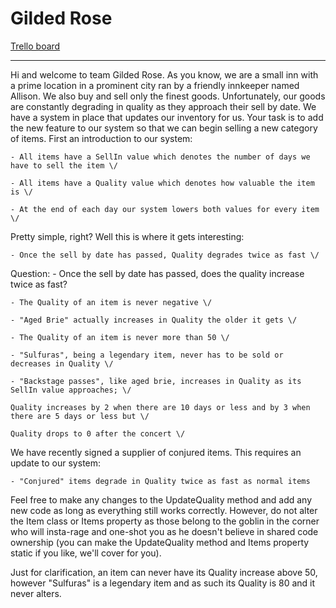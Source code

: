 # Gilded Rose

[Trello board](https://trello.com/invite/b/Dutrjzwh/afbd90c0375ea2303083a3a01bf4e845/gilded-rose-pairing-session)

-------------

Hi and welcome to team Gilded Rose. As you know, we are a small inn with a prime location in a
prominent city ran by a friendly innkeeper named Allison. We also buy and sell only the finest goods.
Unfortunately, our goods are constantly degrading in quality as they approach their sell by date. We
have a system in place that updates our inventory for us. Your task is to add the new feature to our system so that
we can begin selling a new category of items. First an introduction to our system:

	- All items have a SellIn value which denotes the number of days we have to sell the item \/

	- All items have a Quality value which denotes how valuable the item is \/

	- At the end of each day our system lowers both values for every item \/

Pretty simple, right? Well this is where it gets interesting:

	- Once the sell by date has passed, Quality degrades twice as fast \/

Question:	- Once the sell by date has passed, does the quality increase twice as fast? 

	- The Quality of an item is never negative \/

	- "Aged Brie" actually increases in Quality the older it gets \/

	- The Quality of an item is never more than 50 \/

	- "Sulfuras", being a legendary item, never has to be sold or decreases in Quality \/

	- "Backstage passes", like aged brie, increases in Quality as its SellIn value approaches; \/

	Quality increases by 2 when there are 10 days or less and by 3 when there are 5 days or less but \/ 

	Quality drops to 0 after the concert \/

We have recently signed a supplier of conjured items. This requires an update to our system:

	- "Conjured" items degrade in Quality twice as fast as normal items

Feel free to make any changes to the UpdateQuality method and add any new code as long as everything
still works correctly. However, do not alter the Item class or Items property as those belong to the
goblin in the corner who will insta-rage and one-shot you as he doesn't believe in shared code
ownership (you can make the UpdateQuality method and Items property static if you like, we'll cover
for you).

Just for clarification, an item can never have its Quality increase above 50, however "Sulfuras" is a
legendary item and as such its Quality is 80 and it never alters.
